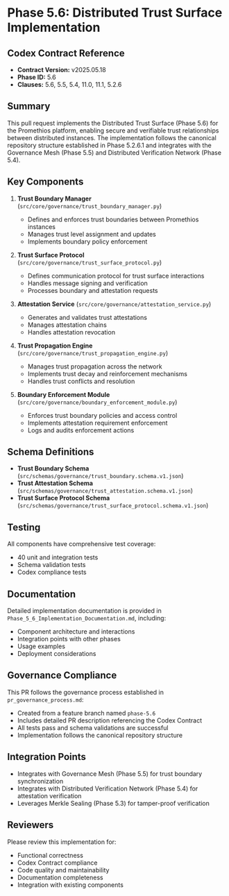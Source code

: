 # Phase 5.6: Distributed Trust Surface Implementation

## Codex Contract Reference
- **Contract Version:** v2025.05.18
- **Phase ID:** 5.6
- **Clauses:** 5.6, 5.5, 5.4, 11.0, 11.1, 5.2.6

## Summary
This pull request implements the Distributed Trust Surface (Phase 5.6) for the Promethios platform, enabling secure and verifiable trust relationships between distributed instances. The implementation follows the canonical repository structure established in Phase 5.2.6.1 and integrates with the Governance Mesh (Phase 5.5) and Distributed Verification Network (Phase 5.4).

## Key Components
1. **Trust Boundary Manager** (`src/core/governance/trust_boundary_manager.py`)
   - Defines and enforces trust boundaries between Promethios instances
   - Manages trust level assignment and updates
   - Implements boundary policy enforcement

2. **Trust Surface Protocol** (`src/core/governance/trust_surface_protocol.py`)
   - Defines communication protocol for trust surface interactions
   - Handles message signing and verification
   - Processes boundary and attestation requests

3. **Attestation Service** (`src/core/governance/attestation_service.py`)
   - Generates and validates trust attestations
   - Manages attestation chains
   - Handles attestation revocation

4. **Trust Propagation Engine** (`src/core/governance/trust_propagation_engine.py`)
   - Manages trust propagation across the network
   - Implements trust decay and reinforcement mechanisms
   - Handles trust conflicts and resolution

5. **Boundary Enforcement Module** (`src/core/governance/boundary_enforcement_module.py`)
   - Enforces trust boundary policies and access control
   - Implements attestation requirement enforcement
   - Logs and audits enforcement actions

## Schema Definitions
- **Trust Boundary Schema** (`src/schemas/governance/trust_boundary.schema.v1.json`)
- **Trust Attestation Schema** (`src/schemas/governance/trust_attestation.schema.v1.json`)
- **Trust Surface Protocol Schema** (`src/schemas/governance/trust_surface_protocol.schema.v1.json`)

## Testing
All components have comprehensive test coverage:
- 40 unit and integration tests
- Schema validation tests
- Codex compliance tests

## Documentation
Detailed implementation documentation is provided in `Phase_5_6_Implementation_Documentation.md`, including:
- Component architecture and interactions
- Integration points with other phases
- Usage examples
- Deployment considerations

## Governance Compliance
This PR follows the governance process established in `pr_governance_process.md`:
- Created from a feature branch named `phase-5.6`
- Includes detailed PR description referencing the Codex Contract
- All tests pass and schema validations are successful
- Implementation follows the canonical repository structure

## Integration Points
- Integrates with Governance Mesh (Phase 5.5) for trust boundary synchronization
- Integrates with Distributed Verification Network (Phase 5.4) for attestation verification
- Leverages Merkle Sealing (Phase 5.3) for tamper-proof verification

## Reviewers
Please review this implementation for:
- Functional correctness
- Codex Contract compliance
- Code quality and maintainability
- Documentation completeness
- Integration with existing components
